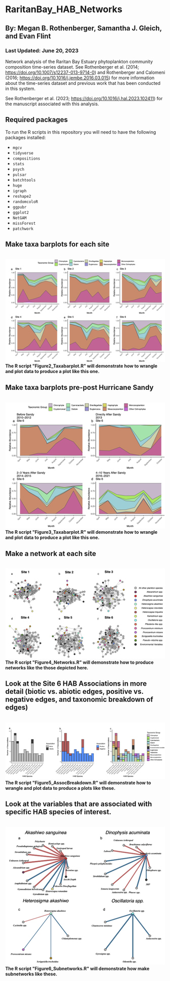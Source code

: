 # RaritanBay_HAB_Networks
## By: Megan B. Rothenberger, Samantha J. Gleich, and Evan Flint
### Last Updated: June 20, 2023
Network analysis of the Raritan Bay Estuary phytoplankton community composition time-series dataset. See Rothenberger et al. (2014; https://doi.org/10.1007/s12237-013-9714-0) and  Rothenberger and Calomeni (2016; https://doi.org/10.1016/j.jembe.2016.03.015) for more information about the time-series dataset and previous work that has been conducted in this system. 

See Rothenberger et al. (2023; https://doi.org/10.1016/j.hal.2023.102411) for the manuscript associated with this analysis. 

## Required packages
To run the R scripts in this repository you will need to have the following packages installed: 
- `mgcv`
- `tidyverse`
- `compositions`
- `stats`
- `psych`
- `pulsar`
- `batchtools`
- `huge`
- `igraph`
- `reshape2`
- `randomcoloR`
- `ggpubr`
- `ggplot2`
- `NetGAM`
- `missForest`
- `patchwork`

## Make taxa barplots for each site
\
![](static/Figure2.png)\
**The R script "Figure2_Taxabarplot.R" will demonstrate how to wrangle and plot data to produce a plot like this one.** 


## Make taxa barplots pre-post Hurricane Sandy
\
![](static/Figure3.png)\
**The R script "Figure3_Taxabarplot.R" will demonstrate how to wrangle and plot data to produce a plot like this one.** 


## Make a network at each site
\
![](static/Figure4.png)\
**The R script "Figure4_Networks.R" will demonstrate how to produce networks like the those depicted here.**

## Look at the Site 6 HAB Associations in more detail (biotic vs. abiotic edges, positive vs. negative edges, and taxonomic breakdown of edges) 
\
![](static/Figure5.png)\
**The R script "Figure5_AssocBreakdown.R" will demonstrate how to wrangle and plot data to produce a plots like these.**

## Look at the variables that are associated with specific HAB species of interest.
\
![](static/Figure6.png)\
**The R script "Figure6_Subnetworks.R" will demonstrate how make subnetworks like these.**

